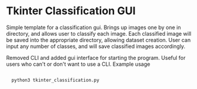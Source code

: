 <h1> Tkinter Classification GUI </h1>
Simple template for a classification gui. Brings up images one by one in directory, and allows user to classify each image. Each classified image will be saved into the appropriate directory, allowing dataset creation. User can input any number of classes, and will save classified images accordingly.

Removed CLI and added gui interface for starting the program. Useful for users who can't or don't want to use a CLI.
Example usage

<code>
  python3 tkinter_classification.py
</code>
 
